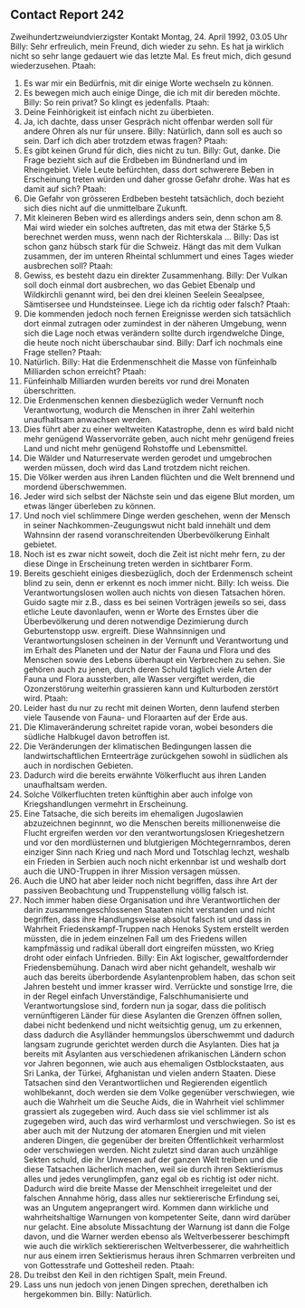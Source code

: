 ## Contact Report 242
Zweihundertzweiundvierzigster Kontakt
Montag, 24. April 1992, 03.05 Uhr
Billy:
Sehr erfreulich, mein Freund, dich wieder zu sehn. Es hat ja wirklich nicht so sehr lange gedauert wie das letzte Mal. Es freut mich, dich gesund wiederzusehen.
Ptaah:
1. Es war mir ein Bedürfnis, mit dir einige Worte wechseln zu können.
2. Es bewegen mich auch einige Dinge, die ich mit dir bereden möchte.
Billy:
So rein privat? So klingt es jedenfalls.
Ptaah:
3. Deine Feinhörigkeit ist einfach nicht zu überbieten.
4. Ja, ich dachte, dass unser Gespräch nicht offenbar werden soll für andere Ohren als nur für unsere.
Billy:
Natürlich, dann soll es auch so sein. Darf ich dich aber trotzdem etwas fragen?
Ptaah:
5. Es gibt keinen Grund für dich, dies nicht zu tun.
Billy:
Gut, danke. Die Frage bezieht sich auf die Erdbeben im Bündnerland und im Rheingebiet. Viele Leute befürchten, dass dort schwerere Beben in Erscheinung treten würden und daher grosse Gefahr drohe. Was hat es damit auf sich?
Ptaah:
6. Die Gefahr von grösseren Erdbeben besteht tatsächlich, doch bezieht sich dies nicht auf die unmittelbare Zukunft.
7. Mit kleineren Beben wird es allerdings anders sein, denn schon am 8. Mai wird wieder ein solches auftreten, das mit etwa der Stärke 5,5 berechnet werden muss, wenn nach der Richterskala …
Billy:
Das ist schon ganz hübsch stark für die Schweiz. Hängt das mit dem Vulkan zusammen, der im unteren Rheintal schlummert und eines Tages wieder ausbrechen soll?
Ptaah:
8. Gewiss, es besteht dazu ein direkter Zusammenhang.
Billy:
Der Vulkan soll doch einmal dort ausbrechen, wo das Gebiet Ebenalp und Wildkirchli genannt wird, bei den drei kleinen Seelein Seealpsee, Sämtisersee und Hundsteinsee. Liege ich da richtig oder falsch?
Ptaah:
9. Die kommenden jedoch noch fernen Ereignisse werden sich tatsächlich dort einmal zutragen oder zumindest in der näheren Umgebung, wenn sich die Lage noch etwas verändern sollte durch irgendwelche Dinge, die heute noch nicht überschaubar sind.
Billy:
Darf ich nochmals eine Frage stellen?
Ptaah:
10. Natürlich.
Billy:
Hat die Erdenmenschheit die Masse von fünfeinhalb Milliarden schon erreicht?
Ptaah:
11. Fünfeinhalb Milliarden wurden bereits vor rund drei Monaten überschritten.
12. Die Erdenmenschen kennen diesbezüglich weder Vernunft noch Verantwortung, wodurch die Menschen in ihrer Zahl weiterhin unaufhaltsam anwachsen werden.
13. Dies führt aber zu einer weltweiten Katastrophe, denn es wird bald nicht mehr genügend Wasservorräte geben, auch nicht mehr genügend freies Land und nicht mehr genügend Rohstoffe und Lebensmittel.
14. Die Wälder und Naturreservate werden gerodet und umgebrochen werden müssen, doch wird das Land trotzdem nicht reichen.
15. Die Völker werden aus ihren Landen flüchten und die Welt brennend und mordend überschwemmen.
16. Jeder wird sich selbst der Nächste sein und das eigene Blut morden, um etwas länger überleben zu können.
17. Und noch viel schlimmere Dinge werden geschehen, wenn der Mensch in seiner Nachkommen-Zeugungswut nicht bald innehält und dem Wahnsinn der rasend voranschreitenden Überbevölkerung Einhalt gebietet.
18. Noch ist es zwar nicht soweit, doch die Zeit ist nicht mehr fern, zu der diese Dinge in Erscheinung treten werden in sichtbarer Form.
19. Bereits geschieht einiges diesbezüglich, doch der Erdenmensch scheint blind zu sein, denn er erkennt es noch immer nicht.
Billy:
Ich weiss. Die Verantwortungslosen wollen auch nichts von diesen Tatsachen hören. Guido sagte mir z.B., dass es bei seinen Vorträgen jeweils so sei, dass etliche Leute davonlaufen, wenn er Worte des Ernstes über die Überbevölkerung und deren notwendige Dezimierung durch Geburtenstopp usw. ergreift. Diese Wahnsinnigen und Verantwortungslosen scheinen in der Vernunft und Verantwortung und im Erhalt des Planeten und der Natur der Fauna und Flora und des Menschen sowie des Lebens überhaupt ein Verbrechen zu sehen. Sie gehören auch zu jenen, durch deren Schuld täglich viele Arten der Fauna und Flora aussterben, alle Wasser vergiftet werden, die Ozonzerstörung weiterhin grassieren kann und Kulturboden zerstört wird.
Ptaah:
20. Leider hast du nur zu recht mit deinen Worten, denn laufend sterben viele Tausende von Fauna- und Floraarten auf der Erde aus.
21. Die Klimaveränderung schreitet rapide voran, wobei besonders die südliche Halbkugel davon betroffen ist.
22. Die Veränderungen der klimatischen Bedingungen lassen die landwirtschaftlichen Ernteerträge zurückgehen sowohl in südlichen als auch in nordischen Gebieten.
23. Dadurch wird die bereits erwähnte Völkerflucht aus ihren Landen unaufhaltsam werden.
24. Solche Völkerfluchten treten künftighin aber auch infolge von Kriegshandlungen vermehrt in Erscheinung.
25. Eine Tatsache, die sich bereits im ehemaligen Jugoslawien abzuzeichnen beginnnt, wo die Menschen bereits millionenweise die Flucht ergreifen werden vor den verantwortungslosen Kriegeshetzern und vor den mordlüsternen und blutgierigen Möchtegernrambos, deren einziger Sinn nach Krieg und nach Mord und Totschlag lechzt, weshalb ein Frieden in Serbien auch noch nicht erkennbar ist und weshalb dort auch die UNO-Truppen in ihrer Mission versagen müssen.
26. Auch die UNO hat aber leider noch nicht begriffen, dass ihre Art der passiven Beobachtung und Truppenstellung völlig falsch ist.
27. Noch immer haben diese Organisation und ihre Verantwortlichen der darin zusammengeschlossenen Staaten nicht verstanden und nicht begriffen, dass ihre Handlungsweise absolut falsch ist und dass in Wahrheit Friedenskampf-Truppen nach Henoks System erstellt werden müssten, die in jedem einzelnen Fall um des Friedens willen kampfmässig und radikal überall dort eingreifen müssten, wo Krieg droht oder einfach Unfrieden.
Billy:
Ein Akt logischer, gewaltfordernder Friedensbemühung. Danach wird aber nicht gehandelt, weshalb wir auch das bereits überbordende Asylantenproblem haben, das schon seit Jahren besteht und immer krasser wird. Verrückte und sonstige Irre, die in der Regel einfach Unverständige, Falschhumanisierte und Verantwortungslose sind, fordern nun ja sogar, dass die politisch vernünftigeren Länder für diese Asylanten die Grenzen öffnen sollen, dabei nicht bedenkend und nicht weitsichtig genug, um zu erkennen, dass dadurch die Asylländer hemmungslos überschwemmt und dadurch langsam zugrunde gerichtet werden durch die Asylanten. Dies hat ja bereits mit Asylanten aus verschiedenen afrikanischen Ländern schon vor Jahren begonnen, wie auch aus ehemaligen Ostblockstaaten, aus Sri Lanka, der Türkei, Afghanistan und vielen andern Staaten. Diese Tatsachen sind den Verantwortlichen und Regierenden eigentlich wohlbekannt, doch werden sie dem Volke gegenüber verschwiegen, wie auch die Wahrheit um die Seuche Aids, die in Wahrheit viel schlimmer grassiert als zugegeben wird. Auch dass sie viel schlimmer ist als zugegeben wird, auch das wird verharmlost und verschwiegen. So ist es aber auch mit der Nutzung der atomaren Energien und mit vielen anderen Dingen, die gegenüber der breiten Öffentlichkeit verharmlost oder verschwiegen werden. Nicht zuletzt sind daran auch unzählige Sekten schuld, die ihr Unwesen auf der ganzen Welt treiben und die diese Tatsachen lächerlich machen, weil sie durch ihren Sektierismus alles und jedes verunglimpfen, ganz egal ob es richtig ist oder nicht. Dadurch wird die breite Masse der Menschheit irregeleitet und der falschen Annahme hörig, dass alles nur sektiererische Erfindung sei, was an Ungutem angeprangert wird. Kommen dann wirkliche und wahrheitshaltige Warnungen von kompetenter Seite, dann wird darüber nur gelacht. Eine absolute Missachtung der Warnung ist dann die Folge davon, und die Warner werden ebenso als Weltverbesserer beschimpft wie auch die wirklich sektiererischen Weltverbesserer, die wahrheitlich nur aus einem irren Sektierismus heraus ihren Schmarren verbreiten und von Gottesstrafe und Gottesheil reden.
Ptaah:
28. Du treibst den Keil in den richtigen Spalt, mein Freund.
29. Lass uns nun jedoch von jenen Dingen sprechen, derethalben ich hergekommen bin.
Billy:
Natürlich.